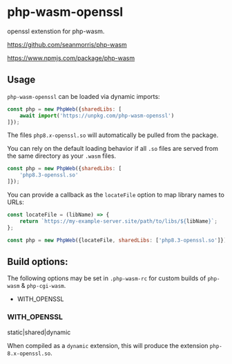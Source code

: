 # php-wasm-openssl

openssl extenstion for php-wasm.

https://github.com/seanmorris/php-wasm

https://www.npmjs.com/package/php-wasm

## Usage

`php-wasm-openssl` can be loaded via dynamic imports:

```javascript
const php = new PhpWeb({sharedLibs: [
	await import('https://unpkg.com/php-wasm-openssl')
]});
```

The files `php8.𝑥-openssl.so` will automatically be pulled from the package.

You can rely on the default loading behavior if all `.so` files are served from the same directory as your `.wasm` files.

```javascript
const php = new PhpWeb({sharedLibs: [
	'php8.3-openssl.so'
]});
```

You can provide a callback as the `locateFile` option to map library names to URLs:

```javascript
const locateFile = (libName) => {
	return `https://my-example-server.site/path/to/libs/${libName}`;
};

const php = new PhpWeb({locateFile, sharedLibs: ['php8.3-openssl.so']});
```

## Build options:

The following options may be set in `.php-wasm-rc` for custom builds of `php-wasm` & `php-cgi-wasm`.

* WITH_OPENSSL

### WITH_OPENSSL

static|shared|dynamic

When compiled as a `dynamic` extension, this will produce the extension `php-8.x-openssl.so`.
